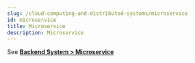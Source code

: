 ```yaml
---
slug: /cloud-computing-and-distributed-systems/microservice
id: microservice
title: Microservice
description: Microservice
---
```


See **[Backend System > Microservice](/backend-system/microservice)**
